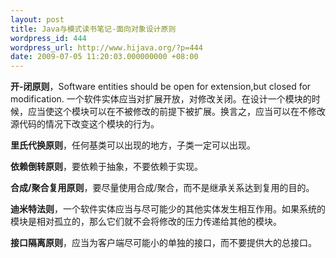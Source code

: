 ```yaml
---
layout: post
title: Java与模式读书笔记-面向对象设计原则
wordpress_id: 444
wordpress_url: http://www.hijava.org/?p=444
date: 2009-07-05 11:20:03.000000000 +08:00
---
```

<strong>开-闭原则</strong>，Software entities should be open for extension,but closed for modification. 一个软件实体应当对扩展开放，对修改关闭。在设计一个模块的时候，应当使这个模块可以在不被修改的前提下被扩展。换言之，应当可以在不修改源代码的情况下改变这个模块的行为。

<strong>里氏代换原则</strong>，任何基类可以出现的地方，子类一定可以出现。

<strong>依赖倒转原则</strong>，要依赖于抽象，不要依赖于实现。

<strong>合成/聚合复用原则</strong>，要尽量使用合成/聚合，而不是继承关系达到复用的目的。

<strong>迪米特法则</strong>，一个软件实体应当与尽可能少的其他实体发生相互作用。如果系统的模块是相对孤立的，那么它们就不会将修改的压力传递给其他的模块。

<strong>接口隔离原则</strong>，应当为客户端尽可能小的单独的接口，而不要提供大的总接口。
